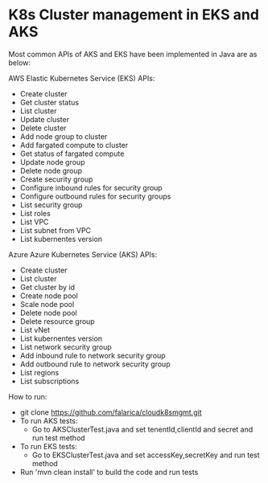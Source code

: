 # K8s Cluster management in EKS and AKS

Most common APIs of AKS and EKS have been implemented in Java are as below:

AWS Elastic Kubernetes Service (EKS) APIs:
 - Create cluster
 - Get cluster status
 - List cluster
 - Update cluster
 - Delete cluster
 - Add node group to cluster
 - Add fargated compute to cluster
 - Get status of fargated compute
 - Update node group
 - Delete node group
 - Create security group
 - Configure inbound rules for security group
 - Configure outbound rules for security groups
 - List security group
 - List roles
 - List VPC
 - List subnet from VPC
 - List kubernentes version
 
Azure Azure Kubernetes Service (AKS) APIs:
 - Create cluster
 - List cluster
 - Get cluster by id
 - Create node pool
 - Scale node pool
 - Delete node pool
 - Delete resource group
 - List vNet
 - List kubernentes version
 - List network security group
 - Add inbound rule to network security group
 - Add outbound rule to network security group
 - List regions
 - List subscriptions


How to run:
 - git clone https://github.com/falarica/cloudk8smgmt.git
 - To run AKS tests:
    - Go to AKSClusterTest.java and set tenentId,clientId and secret and run test method
 - To run EKS tests:
    - Go to EKSClusterTest.java and set accessKey,secretKey and run test method
 - Run 'mvn clean install' to build the code and run tests

 
